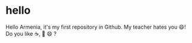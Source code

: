 # hello
Hello Armenia, it's my first repository in Github. My teacher hates you :smile:!
Do you like :coffee:, :pizza: :smile: ?
